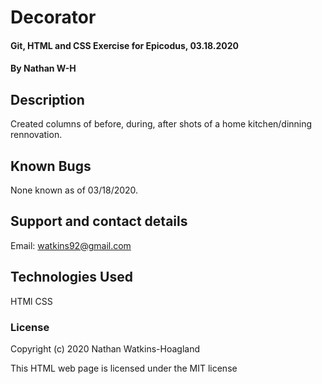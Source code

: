 # Decorator

#### Git, HTML and CSS Exercise for Epicodus, 03.18.2020

#### By Nathan W-H

## Description

Created columns of before, during, after shots of a home kitchen/dinning rennovation.

## Known Bugs

None known as of 03/18/2020.

## Support and contact details

Email: watkins92@gmail.com

## Technologies Used

HTMl
CSS

### License

Copyright (c) 2020 Nathan Watkins-Hoagland

This HTML web page is licensed under the MIT license
